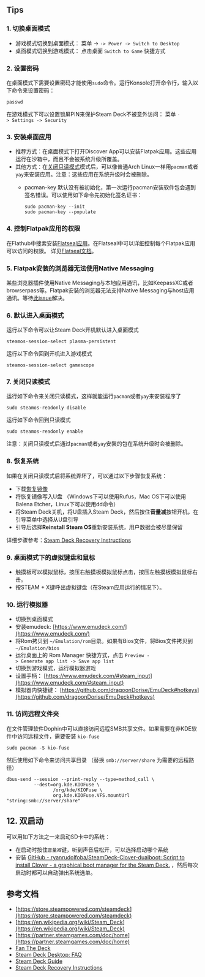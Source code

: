 ## Tips

### 1. 切换桌面模式

-   游戏模式切换到桌面模式： 菜单 -\> `-> Power -> Switch to Desktop`
-   桌面模式切换到游戏模式： 点击桌面 `Switch to Game` 快捷方式

### 2. 设置密码

在桌面模式下需要设置密码才能使用`sudo`命令。运行Konsole打开命令行，输入以下命令来设置密码：

    passwd

在游戏模式下可以设置锁屏PIN来保护Steam Deck不被意外访问： 菜单
`-> Settings -> Security`

### 3. 安装桌面应用

-   推荐方式：在桌面模式下打开Discover App可以安装Flatpak应用。这些应用运行在沙箱中，而且不会被系统升级所覆盖。
-   其他方式：在[关闭只读模式](/SteamDeck#A.2BUXOV7VPqi.2FtqIV8P-)模式后，可以像普通Arch Linux一样用`pacman`或者`yay`来安装应用。注意：这些应用在系统升级时会被删除。
    -   pacman-key 默认没有被初始化，第一次运行pacman安装软件包会遇到签名错误。可以使用如下命令先初始化签名证书：

            sudo pacman-key --init
            sudo pacman-key --populate

### 4. 控制Flatpak应用的权限

在Flathub中搜索安装[Flatseal应用](https://flathub.org/apps/details/com.github.tchx84.Flatseal)。在Flatseal中可以详细控制每个Flatpak应用可以访问的权限。
详见[Flatseal文档](https://github.com/tchx84/Flatseal/blob/master/DOCUMENTATION.md)。

### 5. Flatpak安装的浏览器无法使用Native Messaging

某些浏览器插件使用Native Messaging与本地应用通讯，比如KeepassXC或者browserpass等。Flatpak安装的浏览器无法支持Native Messaging与host应用通讯。等待[此issue](https://github.com/flatpak/xdg-desktop-portal/issues/655)解决。

### 6. 默认进入桌面模式

运行以下命令可以让Steam Deck开机默认进入桌面模式

    steamos-session-select plasma-persistent

运行以下命令回到开机进入游戏模式

    steamos-session-select gamescope

### 7. 关闭只读模式

运行如下命令来关闭只读模式，这样就能运行`pacman`或者`yay`来安装程序了

    sudo steamos-readonly disable

运行如下命令回到只读模式

    sudo steamos-readonly enable

注意：关闭只读模式后通过`pacman`或者`yay`安裝的包在系统升级时会被删除。

### 8. 恢复系统

如果在关闭只读模式后将系统弄坏了，可以通过以下步骤恢复系统：

-   下载[恢复镜像](https://store.steampowered.com/steamos/download/?ver=steamdeck&snr=)
-   将恢复镜像写入U盘 （Windows下可以使用Rufus，Mac OS下可以使用Balena Etcher，Linux下可以使用dd命令）
-   将Steam Deck关机，将U盘插入Steam Deck，然后按住**音量减**按钮开机，在引导菜单中选择从U盘引导
-   引导后选择**Reinstall Steam OS**重新安装系统，用户数据会被尽量保留

详细步骤参考：[Steam Deck Recovery Instructions](https://help.steampowered.com/en/faqs/view/1B71-EDF2-EB6D-2BB3)

### 9. 桌面模式下的虚拟键盘和鼠标

-   触摸板可以模拟鼠标，按压右触摸板模拟鼠标点击，按压左触摸板模拟鼠标右击。
-   按STEAM + X键呼出虚拟键盘（在Steam应用运行的情况下）。

### 10. 运行模拟器

-   切换到桌面模式
-   安装emudeck: [https://www.emudeck.com/](https://www.emudeck.com/)
-   将Rom拷贝到 `~/Emulation/rom`目录。如果有Bios文件，将Bios文件拷贝到 `~/Emulation/bios`
-   运行桌面上的 Rom Manager 快捷方式，点击 `Preview -> Generate app list -> Save app list`
-   切换到游戏模式，运行模拟器游戏
-   设置手柄： [https://www.emudeck.com/#steam_input](https://www.emudeck.com/#steam_input)
-   模拟器内快捷键： [https://github.com/dragoonDorise/EmuDeck#hotkeys](https://github.com/dragoonDorise/EmuDeck#hotkeys)

### 11. 访问远程文件夹

在文件管理软件Dophin中可以直接访问远程SMB共享文件。如果需要在非KDE软件中访问远程文件，需要安装 `kio-fuse`

    sudo pacman -S kio-fuse

然后使用如下命令来访问共享目录 （替换 `smb://server/share` 为需要的远程路径）

    dbus-send --session --print-reply --type=method_call \
              --dest=org.kde.KIOFuse \
                     /org/kde/KIOFuse \
                     org.kde.KIOFuse.VFS.mountUrl "string:smb://server/share"

## 12. 双启动

可以用如下方法之一来启动SD卡中的系统：

- 在启动时按住`音量减`键，听到声音后松开，可以选择启动哪个系统
- 安装 [GitHub - ryanrudolfoba/SteamDeck-Clover-dualboot: Script to install Clover - a graphical boot manager for the Steam Deck.](https://github.com/ryanrudolfoba/SteamDeck-Clover-dualboot) ，然后每次启动时都可以自动弹出系统选单。

## 参考文档

-   [https://store.steampowered.com/steamdeck](https://store.steampowered.com/steamdeck)
-   [https://en.wikipedia.org/wiki/Steam_Deck](https://en.wikipedia.org/wiki/Steam_Deck)
-   [https://partner.steamgames.com/doc/home](https://partner.steamgames.com/doc/home)
-   [Fan The Deck](https://www.youtube.com/c/FanTheDeck)
-   [Steam Deck Desktop: FAQ](https://help.steampowered.com/en/faqs/view/671A-4453-E8D2-323C)
-   [Steam Deck Guide](https://github.com/mikeroyal/Steam-Deck-Guide)
-   [Steam Deck Recovery Instructions](https://help.steampowered.com/en/faqs/view/1B71-EDF2-EB6D-2BB3)
